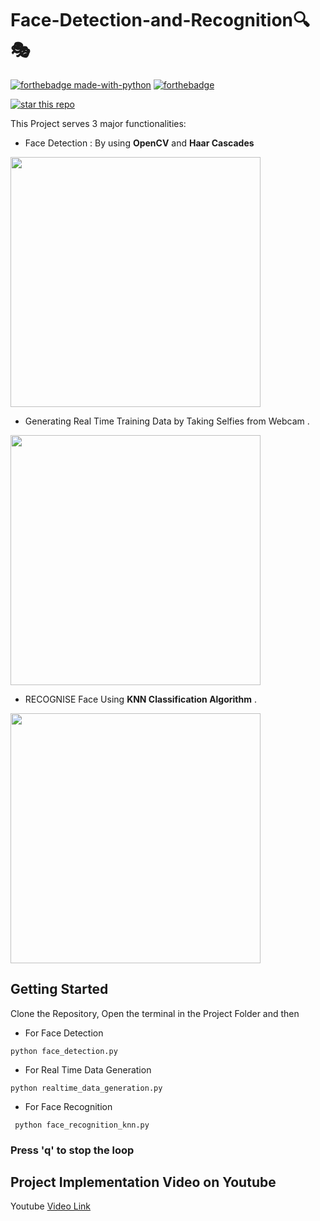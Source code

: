 # Face-Detection-and-Recognition:mag::performing_arts: 
[![forthebadge made-with-python](http://ForTheBadge.com/images/badges/made-with-python.svg)](https://www.python.org/)
[![forthebadge](https://forthebadge.com/images/badges/built-with-love.svg)](https://forthebadge.com)

[![star this repo](http://githubbadges.com/star.svg?user=harshgarg27&repo=Face-Detection-and-Recognition&style=default)](https://github.com/harshgarg27/Face-Detection-and-Recognition)


This Project serves 3 major functionalities:
* Face Detection : By using **OpenCV** and **Haar Cascades**
<img src="images1/face_detection2.png" width="400">

* Generating Real Time Training Data by Taking Selfies from Webcam .
<img src="images1/data_gen.jpeg" width="400">

* RECOGNISE Face Using **KNN Classification Algorithm** .
<img src="images1/Face_recog.png" width="400">

## Getting Started

Clone the Repository, Open the terminal in the Project Folder and then
  * For Face Detection
  
  ```
  python face_detection.py
  ```
  * For Real Time Data Generation
   
   ```
   python realtime_data_generation.py
   ```
  * For Face Recognition
   
   ```
    python face_recognition_knn.py
   ```
   
### Press 'q' to stop the loop


## Project Implementation Video on Youtube
Youtube [Video Link](https://www.youtube.com/watch?v=8Gasjferv2M)


